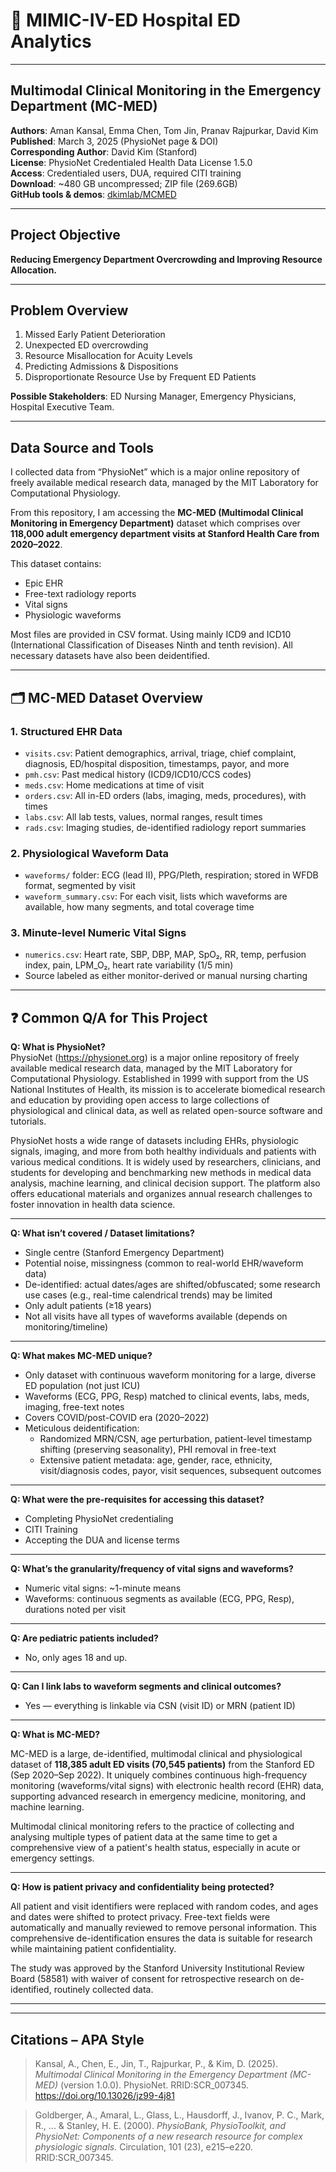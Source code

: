 # 🏥 MIMIC-IV-ED Hospital ED Analytics

---

## Multimodal Clinical Monitoring in the Emergency Department (MC-MED)

**Authors**: Aman Kansal, Emma Chen, Tom Jin, Pranav Rajpurkar, David Kim  
**Published**: March 3, 2025 (PhysioNet page & DOI)  
**Corresponding Author**: David Kim (Stanford)  
**License**: PhysioNet Credentialed Health Data License 1.5.0  
**Access**: Credentialed users, DUA, required CITI training  
**Download**: ~480 GB uncompressed; ZIP file (269.6GB)  
**GitHub tools & demos**: [dkimlab/MCMED](https://github.com/dkimlab/MCMED)

---

## Project Objective

**Reducing Emergency Department Overcrowding and Improving Resource Allocation.**

---

## Problem Overview

1. Missed Early Patient Deterioration  
2. Unexpected ED overcrowding  
3. Resource Misallocation for Acuity Levels  
4. Predicting Admissions & Dispositions  
5. Disproportionate Resource Use by Frequent ED Patients

**Possible Stakeholders**: ED Nursing Manager, Emergency Physicians, Hospital Executive Team.

---

## Data Source and Tools

I collected data from “PhysioNet” which is a major online repository of freely available medical research data, managed by the MIT Laboratory for Computational Physiology.

From this repository, I am accessing the **MC-MED (Multimodal Clinical Monitoring in Emergency Department)** dataset which comprises over **118,000 adult emergency department visits at Stanford Health Care from 2020–2022**.

This dataset contains:
- Epic EHR  
- Free-text radiology reports  
- Vital signs  
- Physiologic waveforms  

Most files are provided in CSV format. Using mainly ICD9 and ICD10 (International Classification of Diseases Ninth and tenth revision). All necessary datasets have also been deidentified.

---

## 🗂 MC-MED Dataset Overview

### 1. Structured EHR Data

- `visits.csv`: Patient demographics, arrival, triage, chief complaint, diagnosis, ED/hospital disposition, timestamps, payor, and more  
- `pmh.csv`: Past medical history (ICD9/ICD10/CCS codes)  
- `meds.csv`: Home medications at time of visit  
- `orders.csv`: All in-ED orders (labs, imaging, meds, procedures), with times  
- `labs.csv`: All lab tests, values, normal ranges, result times  
- `rads.csv`: Imaging studies, de-identified radiology report summaries  

### 2. Physiological Waveform Data

- `waveforms/` folder: ECG (lead II), PPG/Pleth, respiration; stored in WFDB format, segmented by visit  
- `waveform_summary.csv`: For each visit, lists which waveforms are available, how many segments, and total coverage time  

### 3. Minute-level Numeric Vital Signs

- `numerics.csv`: Heart rate, SBP, DBP, MAP, SpO₂, RR, temp, perfusion index, pain, LPM_O₂, heart rate variability (1/5 min)  
- Source labeled as either monitor-derived or manual nursing charting

---

## ❓ Common Q/A for This Project

**Q: What is PhysioNet?**  
PhysioNet (https://physionet.org) is a major online repository of freely available medical research data, managed by the MIT Laboratory for Computational Physiology. Established in 1999 with support from the US National Institutes of Health, its mission is to accelerate biomedical research and education by providing open access to large collections of physiological and clinical data, as well as related open-source software and tutorials.

PhysioNet hosts a wide range of datasets including EHRs, physiologic signals, imaging, and more from both healthy individuals and patients with various medical conditions. It is widely used by researchers, clinicians, and students for developing and benchmarking new methods in medical data analysis, machine learning, and clinical decision support. The platform also offers educational materials and organizes annual research challenges to foster innovation in health data science.

---

**Q: What isn’t covered / Dataset limitations?**

- Single centre (Stanford Emergency Department)  
- Potential noise, missingness (common to real-world EHR/waveform data)  
- De-identified: actual dates/ages are shifted/obfuscated; some research use cases (e.g., real-time calendrical trends) may be limited  
- Only adult patients (≥18 years)  
- Not all visits have all types of waveforms available (depends on monitoring/timeline)

---

**Q: What makes MC-MED unique?**

- Only dataset with continuous waveform monitoring for a large, diverse ED population (not just ICU)  
- Waveforms (ECG, PPG, Resp) matched to clinical events, labs, meds, imaging, free-text notes  
- Covers COVID/post-COVID era (2020–2022)  
- Meticulous deidentification:
  - Randomized MRN/CSN, age perturbation, patient-level timestamp shifting (preserving seasonality), PHI removal in free-text  
  - Extensive patient metadata: age, gender, race, ethnicity, visit/diagnosis codes, payor, visit sequences, subsequent outcomes

---

**Q: What were the pre-requisites for accessing this dataset?**

- Completing PhysioNet credentialing  
- CITI Training  
- Accepting the DUA and license terms  

---

**Q: What’s the granularity/frequency of vital signs and waveforms?**

- Numeric vital signs: ~1-minute means  
- Waveforms: continuous segments as available (ECG, PPG, Resp), durations noted per visit

---

**Q: Are pediatric patients included?**

- No, only ages 18 and up.

---

**Q: Can I link labs to waveform segments and clinical outcomes?**

- Yes — everything is linkable via CSN (visit ID) or MRN (patient ID)

---

**Q: What is MC-MED?**

MC-MED is a large, de-identified, multimodal clinical and physiological dataset of **118,385 adult ED visits (70,545 patients)** from the Stanford ED (Sep 2020–Sep 2022). It uniquely combines continuous high-frequency monitoring (waveforms/vital signs) with electronic health record (EHR) data, supporting advanced research in emergency medicine, monitoring, and machine learning.

Multimodal clinical monitoring refers to the practice of collecting and analysing multiple types of patient data at the same time to get a comprehensive view of a patient's health status, especially in acute or emergency settings.

---

**Q: How is patient privacy and confidentiality being protected?**

All patient and visit identifiers were replaced with random codes, and ages and dates were shifted to protect privacy. Free-text fields were automatically and manually reviewed to remove personal information. This comprehensive de-identification ensures the data is suitable for research while maintaining patient confidentiality.

The study was approved by the Stanford University Institutional Review Board (58581) with waiver of consent for retrospective research on de-identified, routinely collected data.

---

---

## Citations – APA Style

> Kansal, A., Chen, E., Jin, T., Rajpurkar, P., & Kim, D. (2025). *Multimodal Clinical Monitoring in the Emergency Department (MC-MED)* (version 1.0.0). PhysioNet. RRID:SCR_007345. https://doi.org/10.13026/jz99-4j81

> Goldberger, A., Amaral, L., Glass, L., Hausdorff, J., Ivanov, P. C., Mark, R., ... & Stanley, H. E. (2000). *PhysioBank, PhysioToolkit, and PhysioNet: Components of a new research resource for complex physiologic signals.* Circulation, 101 (23), e215–e220. RRID:SCR_007345.
